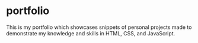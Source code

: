 # portfolio
This is my portfolio which showcases snippets of personal projects made to demonstrate my knowledge and skills in HTML, CSS, and JavaScript.
